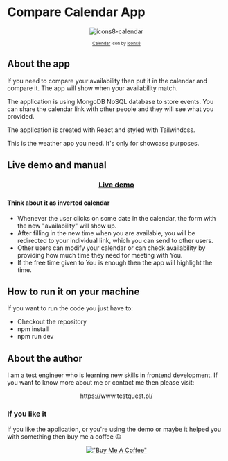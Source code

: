 # Compare Calendar App
<div align="center">

![icons8-calendar](https://user-images.githubusercontent.com/12681598/197059071-8383c126-ddf3-40cb-92d2-2b5ae3d382c4.gif)

<sub><sup><a target="_blank" href="https://icons8.com/icon/7iR4g60crP7F/calendar">Calendar</a> icon by <a target="_blank" href="https://icons8.com">Icons8</a></sup></sub>

</div>

## About the app
If you need to compare your availability then put it in the calendar and compare it. The app will show when your availability match.

The application is using MongoDB NoSQL database to store events. You can share the calendar link with other people and they will see what you provided.

The application is created with React and styled with Tailwindcss.

This is the weather app you need. It's only for showcase purposes.
## Live demo and manual
<div align="center">

<h3><a target="_blank" href="https://compare-calendar-app.vercel.app//">Live demo</a><h3>

</div>

<h4>Think about it as inverted calendar</h4>

* Whenever the user clicks on some date in the calendar, the form with the new "availability" will show up. 
* After filling in the new time when you are available, you will be redirected to your individual link, which you can send to other users.
* Other users can modify your calendar or can check availability by providing how much time they need for meeting with You.
* If the free time given to You is enough then the app will highlight the time.


## How to run it on your machine

If you want to run the code you just have to:

* Checkout the repository
* npm install
* npm run dev

## About the author

I am a test engineer who is learning new skills in frontend development. If you want to know more about me or contact me then please visit:

<div align="center">
https://www.testquest.pl/
</div>

### If you like it
If you like the application, or you're using the demo or maybe it helped you with something then buy me a coffee 😉
<div align="center">

[!["Buy Me A Coffee"](https://www.buymeacoffee.com/assets/img/custom_images/orange_img.png)](https://www.buymeacoffee.com/piotrhabecZ)  
</div>
